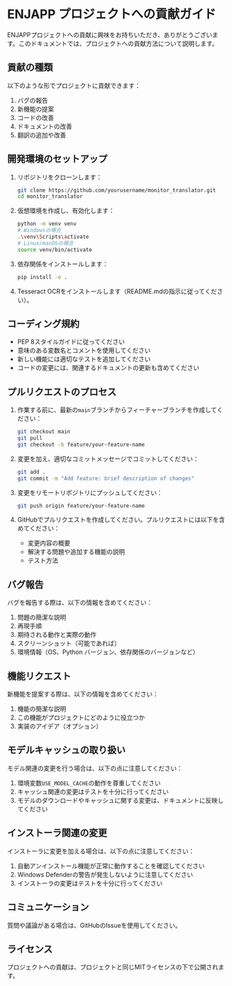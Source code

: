 # ENJAPP プロジェクトへの貢献ガイド

ENJAPPプロジェクトへの貢献に興味をお持ちいただき、ありがとうございます。このドキュメントでは、プロジェクトへの貢献方法について説明します。

## 貢献の種類

以下のような形でプロジェクトに貢献できます：

1. バグの報告
2. 新機能の提案
3. コードの改善
4. ドキュメントの改善
5. 翻訳の追加や改善

## 開発環境のセットアップ

1. リポジトリをクローンします：
   ```bash
   git clone https://github.com/yourusername/monitor_translator.git
   cd monitor_translator
   ```

2. 仮想環境を作成し、有効化します：
   ```bash
   python -m venv venv
   # Windowsの場合
   .\venv\Scripts\activate
   # Linux/macOSの場合
   source venv/bin/activate
   ```

3. 依存関係をインストールします：
   ```bash
   pip install -e .
   ```

4. Tesseract OCRをインストールします（README.mdの指示に従ってください）。

## コーディング規約

- PEP 8スタイルガイドに従ってください
- 意味のある変数名とコメントを使用してください
- 新しい機能には適切なテストを追加してください
- コードの変更には、関連するドキュメントの更新も含めてください

## プルリクエストのプロセス

1. 作業する前に、最新の`main`ブランチからフィーチャーブランチを作成してください：
   ```bash
   git checkout main
   git pull
   git checkout -b feature/your-feature-name
   ```

2. 変更を加え、適切なコミットメッセージでコミットしてください：
   ```bash
   git add .
   git commit -m "Add feature: brief description of changes"
   ```

3. 変更をリモートリポジトリにプッシュしてください：
   ```bash
   git push origin feature/your-feature-name
   ```

4. GitHubでプルリクエストを作成してください。プルリクエストには以下を含めてください：
   - 変更内容の概要
   - 解決する問題や追加する機能の説明
   - テスト方法

## バグ報告

バグを報告する際は、以下の情報を含めてください：

1. 問題の簡潔な説明
2. 再現手順
3. 期待される動作と実際の動作
4. スクリーンショット（可能であれば）
5. 環境情報（OS、Python バージョン、依存関係のバージョンなど）

## 機能リクエスト

新機能を提案する際は、以下の情報を含めてください：

1. 機能の簡潔な説明
2. この機能がプロジェクトにどのように役立つか
3. 実装のアイデア（オプション）

## モデルキャッシュの取り扱い

モデル関連の変更を行う場合は、以下の点に注意してください：

1. 環境変数`USE_MODEL_CACHE`の動作を尊重してください
2. キャッシュ関連の変更はテストを十分に行ってください
3. モデルのダウンロードやキャッシュに関する変更は、ドキュメントに反映してください

## インストーラ関連の変更

インストーラに変更を加える場合は、以下の点に注意してください：

1. 自動アンインストール機能が正常に動作することを確認してください
2. Windows Defenderの警告が発生しないように注意してください
3. インストーラの変更はテストを十分に行ってください

## コミュニケーション

質問や議論がある場合は、GitHubのIssueを使用してください。

## ライセンス

プロジェクトへの貢献は、プロジェクトと同じMITライセンスの下で公開されます。
